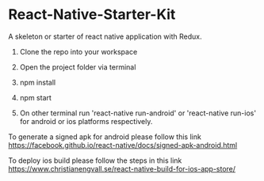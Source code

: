 # React-Native-Starter-Kit
A skeleton or starter of react native application with Redux.

1) Clone the repo into your workspace

2) Open the project folder via terminal

3) npm install

4) npm start

5) On other terminal run 'react-native run-android' or 'react-native run-ios' for android or ios platforms respectively.

To generate a signed apk for android please follow this link https://facebook.github.io/react-native/docs/signed-apk-android.html

To deploy ios build please follow the steps in this link https://www.christianengvall.se/react-native-build-for-ios-app-store/
